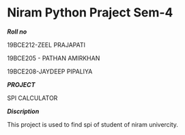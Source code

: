 # Niram Python Praject Sem-4

***Roll no***

19BCE212-ZEEL PRAJAPATI

19BCE205 - PATHAN AMIRKHAN

19BCE208-JAYDEEP PIPALIYA


***PROJECT***

SPI CALCULATOR

***Discription***

This project is used to find spi of student of niram univercity.
